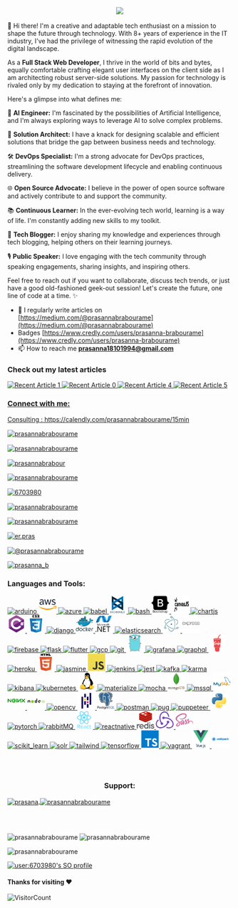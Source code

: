 <p  align="center">

<img  src="https://readme-typing-svg.herokuapp.com/?font=Tourney&center=true&color=2CFF00&size=40&width=750&height=80&lines=Prasanna%20Brabourame"/>

</p>

👋 Hi there! I'm a creative and adaptable tech enthusiast on a mission to shape the future through technology. With 8+ years of experience in the IT industry, I've had the privilege of witnessing the rapid evolution of the digital landscape.

As a **Full Stack Web Developer**, I thrive in the world of bits and bytes, equally comfortable crafting elegant user interfaces on the client side as I am architecting robust server-side solutions. My passion for technology is rivaled only by my dedication to staying at the forefront of innovation.

Here's a glimpse into what defines me:

🤖 **AI Engineer:** I'm fascinated by the possibilities of Artificial Intelligence, and I'm always exploring ways to leverage AI to solve complex problems.

🏢 **Solution Architect:** I have a knack for designing scalable and efficient solutions that bridge the gap between business needs and technology.

🛠 **DevOps Specialist:** I'm a strong advocate for DevOps practices, streamlining the software development lifecycle and enabling continuous delivery.

🌐 **Open Source Advocate:** I believe in the power of open source software and actively contribute to and support the community.

📚 **Continuous Learner:** In the ever-evolving tech world, learning is a way of life. I'm constantly adding new skills to my toolkit.

📝 **Tech Blogger:** I enjoy sharing my knowledge and experiences through tech blogging, helping others on their learning journeys.

🎙 **Public Speaker:** I love engaging with the tech community through speaking engagements, sharing insights, and inspiring others.

Feel free to reach out if you want to collaborate, discuss tech trends, or just have a good old-fashioned geek-out session! Let's create the future, one line of code at a time. ✨</h2>

- 📝 I regularly write articles on [https://medium.com/@prasannabrabourame](https://medium.com/@prasannabrabourame)
- Badges [https://www.credly.com/users/prasanna-brabourame](https://www.credly.com/users/prasanna-brabourame)
- 📫 How to reach me **prasanna18101994@gmail.com**

### Check out my latest articles

<a  target="_blank"  href="https://github-readme-medium-recent-article.vercel.app/medium/@prasannabrabourame/1"><img  src="https://github-readme-medium-recent-article.vercel.app/medium/@prasannabrabourame/1"  alt="Recent Article 1">
<a  target="_blank"  href="https://github-readme-medium-recent-article.vercel.app/medium/@prasannabrabourame/0"><img  src="https://github-readme-medium-recent-article.vercel.app/medium/@prasannabrabourame/0"  alt="Recent Article 0">
<a  target="_blank"  href="https://github-readme-medium-recent-article.vercel.app/medium/@prasannabrabourame/4"><img  src="https://github-readme-medium-recent-article.vercel.app/medium/@prasannabrabourame/4"  alt="Recent Article 4">
<a  target="_blank"  href="https://github-readme-medium-recent-article.vercel.app/medium/@prasannabrabourame/5"><img  src="https://github-readme-medium-recent-article.vercel.app/medium/@prasannabrabourame/5"  alt="Recent Article 5">

<h3  align="left">Connect with me:</h3>
 Consulting : https://calendly.com/prasannabrabourame/15min

<a  href="https://codepen.io/prasannabrabourame"  target="blank"><img  align="center"  src="https://raw.githubusercontent.com/rahuldkjain/github-profile-readme-generator/master/src/images/icons/Social/codepen.svg"  alt="prasannabrabourame"  height="30"  width="40"  /></a>

<a  href="https://dev.to/prasannabrabourame"  target="blank"><img  align="center"  src="https://raw.githubusercontent.com/rahuldkjain/github-profile-readme-generator/master/src/images/icons/Social/devto.svg"  alt="prasannabrabourame"  height="30"  width="40"  /></a>

<a  href="https://twitter.com/prasannabrabour"  target="blank"><img  align="center"  src="https://raw.githubusercontent.com/rahuldkjain/github-profile-readme-generator/master/src/images/icons/Social/twitter.svg"  alt="prasannabrabour"  height="30"  width="40"  /></a>

<a  href="https://linkedin.com/in/prasannabrabourame"  target="blank"><img  align="center"  src="https://raw.githubusercontent.com/rahuldkjain/github-profile-readme-generator/master/src/images/icons/Social/linked-in-alt.svg"  alt="prasannabrabourame"  height="30"  width="40"  /></a>

<a  href="https://stackoverflow.com/users/6703980"  target="blank"><img  align="center"  src="https://raw.githubusercontent.com/rahuldkjain/github-profile-readme-generator/master/src/images/icons/Social/stack-overflow.svg"  alt="6703980"  height="30"  width="40"  /></a>

<a  href="https://kaggle.com/prasannabrabourame"  target="blank"><img  align="center"  src="https://raw.githubusercontent.com/rahuldkjain/github-profile-readme-generator/master/src/images/icons/Social/kaggle.svg"  alt="prasannabrabourame"  height="30"  width="40"  /></a>

<a  href="https://fb.com/prasannabrabourame"  target="blank"><img  align="center"  src="https://raw.githubusercontent.com/rahuldkjain/github-profile-readme-generator/master/src/images/icons/Social/facebook.svg"  alt="prasannabrabourame"  height="30"  width="40"  /></a>

<a  href="https://instagram.com/er.pras"  target="blank"><img  align="center"  src="https://raw.githubusercontent.com/rahuldkjain/github-profile-readme-generator/master/src/images/icons/Social/instagram.svg"  alt="er.pras"  height="30"  width="40"  /></a>

<a  href="https://medium.com/@prasannabrabourame"  target="blank"><img  align="center"  src="https://raw.githubusercontent.com/rahuldkjain/github-profile-readme-generator/master/src/images/icons/Social/medium.svg"  alt="@prasannabrabourame"  height="30"  width="40"  /></a>

<a  href="https://www.hackerrank.com/prasanna_b"  target="blank"><img  align="center"  src="https://raw.githubusercontent.com/rahuldkjain/github-profile-readme-generator/master/src/images/icons/Social/hackerrank.svg"  alt="prasanna_b"  height="30"  width="40"  /></a>

  

<h3  align="left">Languages and Tools:</h3>

<p  align="left">  <a  href="https://www.arduino.cc/"  target="_blank"  rel="noreferrer">  <img  src="https://cdn.worldvectorlogo.com/logos/arduino-1.svg"  alt="arduino"  width="40"  height="40"/>  </a>  <a  href="https://aws.amazon.com"  target="_blank"  rel="noreferrer">  <img  src="https://raw.githubusercontent.com/devicons/devicon/master/icons/amazonwebservices/amazonwebservices-original-wordmark.svg"  alt="aws"  width="40"  height="40"/>  </a>  <a  href="https://azure.microsoft.com/en-in/"  target="_blank"  rel="noreferrer">  <img  src="https://www.vectorlogo.zone/logos/microsoft_azure/microsoft_azure-icon.svg"  alt="azure"  width="40"  height="40"/>  </a>  <a  href="https://babeljs.io/"  target="_blank"  rel="noreferrer">  <img  src="https://www.vectorlogo.zone/logos/babeljs/babeljs-icon.svg"  alt="babel"  width="40"  height="40"/>  </a>  <a  href="https://backbonejs.org"  target="_blank"  rel="noreferrer">  <img  src="https://raw.githubusercontent.com/devicons/devicon/master/icons/backbonejs/backbonejs-original-wordmark.svg"  alt="backbonejs"  width="40"  height="40"/>  </a>  <a  href="https://www.gnu.org/software/bash/"  target="_blank"  rel="noreferrer">  <img  src="https://www.vectorlogo.zone/logos/gnu_bash/gnu_bash-icon.svg"  alt="bash"  width="40"  height="40"/>  </a>  <a  href="https://getbootstrap.com"  target="_blank"  rel="noreferrer">  <img  src="https://raw.githubusercontent.com/devicons/devicon/master/icons/bootstrap/bootstrap-plain-wordmark.svg"  alt="bootstrap"  width="40"  height="40"/>  </a>  <a  href="https://canvasjs.com"  target="_blank"  rel="noreferrer">  <img  src="https://raw.githubusercontent.com/Hardik0307/Hardik0307/master/assets/canvasjs-charts.svg"  alt="canvasjs"  width="40"  height="40"/>  </a>  <a  href="https://www.chartjs.org"  target="_blank"  rel="noreferrer">  <img  src="https://www.chartjs.org/media/logo-title.svg"  alt="chartjs"  width="40"  height="40"/>  </a>  <a  href="https://www.w3schools.com/cs/"  target="_blank"  rel="noreferrer">  <img  src="https://raw.githubusercontent.com/devicons/devicon/master/icons/csharp/csharp-original.svg"  alt="csharp"  width="40"  height="40"/>  </a>  <a  href="https://www.w3schools.com/css/"  target="_blank"  rel="noreferrer">  <img  src="https://raw.githubusercontent.com/devicons/devicon/master/icons/css3/css3-original-wordmark.svg"  alt="css3"  width="40"  height="40"/>  </a>  <a  href="https://www.djangoproject.com/"  target="_blank"  rel="noreferrer">  <img  src="https://cdn.worldvectorlogo.com/logos/django.svg"  alt="django"  width="40"  height="40"/>  </a>  <a  href="https://www.docker.com/"  target="_blank"  rel="noreferrer">  <img  src="https://raw.githubusercontent.com/devicons/devicon/master/icons/docker/docker-original-wordmark.svg"  alt="docker"  width="40"  height="40"/>  </a>  <a  href="https://dotnet.microsoft.com/"  target="_blank"  rel="noreferrer">  <img  src="https://raw.githubusercontent.com/devicons/devicon/master/icons/dot-net/dot-net-original-wordmark.svg"  alt="dotnet"  width="40"  height="40"/>  </a>  <a  href="https://www.elastic.co"  target="_blank"  rel="noreferrer">  <img  src="https://www.vectorlogo.zone/logos/elastic/elastic-icon.svg"  alt="elasticsearch"  width="40"  height="40"/>  </a>  <a  href="https://www.electronjs.org"  target="_blank"  rel="noreferrer">  <img  src="https://raw.githubusercontent.com/devicons/devicon/master/icons/electron/electron-original.svg"  alt="electron"  width="40"  height="40"/>  </a>  <a  href="https://expressjs.com"  target="_blank"  rel="noreferrer">  <img  src="https://raw.githubusercontent.com/devicons/devicon/master/icons/express/express-original-wordmark.svg"  alt="express"  width="40"  height="40"/>  </a>  <a  href="https://firebase.google.com/"  target="_blank"  rel="noreferrer">  <img  src="https://www.vectorlogo.zone/logos/firebase/firebase-icon.svg"  alt="firebase"  width="40"  height="40"/>  </a>  <a  href="https://flask.palletsprojects.com/"  target="_blank"  rel="noreferrer">  <img  src="https://www.vectorlogo.zone/logos/pocoo_flask/pocoo_flask-icon.svg"  alt="flask"  width="40"  height="40"/>  </a>  <a  href="https://flutter.dev"  target="_blank"  rel="noreferrer">  <img  src="https://www.vectorlogo.zone/logos/flutterio/flutterio-icon.svg"  alt="flutter"  width="40"  height="40"/>  </a>  <a  href="https://cloud.google.com"  target="_blank"  rel="noreferrer">  <img  src="https://www.vectorlogo.zone/logos/google_cloud/google_cloud-icon.svg"  alt="gcp"  width="40"  height="40"/>  </a>  <a  href="https://git-scm.com/"  target="_blank"  rel="noreferrer">  <img  src="https://www.vectorlogo.zone/logos/git-scm/git-scm-icon.svg"  alt="git"  width="40"  height="40"/>  </a>  <a  href="https://golang.org"  target="_blank"  rel="noreferrer">  <img  src="https://raw.githubusercontent.com/devicons/devicon/master/icons/go/go-original.svg"  alt="go"  width="40"  height="40"/>  </a>  <a  href="https://grafana.com"  target="_blank"  rel="noreferrer">  <img  src="https://www.vectorlogo.zone/logos/grafana/grafana-icon.svg"  alt="grafana"  width="40"  height="40"/>  </a>  <a  href="https://graphql.org"  target="_blank"  rel="noreferrer">  <img  src="https://www.vectorlogo.zone/logos/graphql/graphql-icon.svg"  alt="graphql"  width="40"  height="40"/>  </a>  <a  href="https://gulpjs.com"  target="_blank"  rel="noreferrer">  <img  src="https://raw.githubusercontent.com/devicons/devicon/master/icons/gulp/gulp-plain.svg"  alt="gulp"  width="40"  height="40"/>  </a>  <a  href="https://heroku.com"  target="_blank"  rel="noreferrer">  <img  src="https://www.vectorlogo.zone/logos/heroku/heroku-icon.svg"  alt="heroku"  width="40"  height="40"/>  </a>  <a  href="https://www.w3.org/html/"  target="_blank"  rel="noreferrer">  <img  src="https://raw.githubusercontent.com/devicons/devicon/master/icons/html5/html5-original-wordmark.svg"  alt="html5"  width="40"  height="40"/>  </a>  <a  href="https://jasmine.github.io/"  target="_blank"  rel="noreferrer">  <img  src="https://www.vectorlogo.zone/logos/jasmine/jasmine-icon.svg"  alt="jasmine"  width="40"  height="40"/>  </a>  <a  href="https://developer.mozilla.org/en-US/docs/Web/JavaScript"  target="_blank"  rel="noreferrer">  <img  src="https://raw.githubusercontent.com/devicons/devicon/master/icons/javascript/javascript-original.svg"  alt="javascript"  width="40"  height="40"/>  </a>  <a  href="https://www.jenkins.io"  target="_blank"  rel="noreferrer">  <img  src="https://www.vectorlogo.zone/logos/jenkins/jenkins-icon.svg"  alt="jenkins"  width="40"  height="40"/>  </a>  <a  href="https://jestjs.io"  target="_blank"  rel="noreferrer">  <img  src="https://www.vectorlogo.zone/logos/jestjsio/jestjsio-icon.svg"  alt="jest"  width="40"  height="40"/>  </a>  <a  href="https://kafka.apache.org/"  target="_blank"  rel="noreferrer">  <img  src="https://www.vectorlogo.zone/logos/apache_kafka/apache_kafka-icon.svg"  alt="kafka"  width="40"  height="40"/>  </a>  <a  href="https://karma-runner.github.io/latest/index.html"  target="_blank"  rel="noreferrer">  <img  src="https://raw.githubusercontent.com/detain/svg-logos/780f25886640cef088af994181646db2f6b1a3f8/svg/karma.svg"  alt="karma"  width="40"  height="40"/>  </a>  <a  href="https://www.elastic.co/kibana"  target="_blank"  rel="noreferrer">  <img  src="https://www.vectorlogo.zone/logos/elasticco_kibana/elasticco_kibana-icon.svg"  alt="kibana"  width="40"  height="40"/>  </a>  <a  href="https://kubernetes.io"  target="_blank"  rel="noreferrer">  <img  src="https://www.vectorlogo.zone/logos/kubernetes/kubernetes-icon.svg"  alt="kubernetes"  width="40"  height="40"/>  </a>  <a  href="https://www.linux.org/"  target="_blank"  rel="noreferrer">  <img  src="https://raw.githubusercontent.com/devicons/devicon/master/icons/linux/linux-original.svg"  alt="linux"  width="40"  height="40"/>  </a>  <a  href="https://materializecss.com/"  target="_blank"  rel="noreferrer">  <img  src="https://raw.githubusercontent.com/prplx/svg-logos/5585531d45d294869c4eaab4d7cf2e9c167710a9/svg/materialize.svg"  alt="materialize"  width="40"  height="40"/>  </a>  <a  href="https://mochajs.org"  target="_blank"  rel="noreferrer">  <img  src="https://www.vectorlogo.zone/logos/mochajs/mochajs-icon.svg"  alt="mocha"  width="40"  height="40"/>  </a>  <a  href="https://www.mongodb.com/"  target="_blank"  rel="noreferrer">  <img  src="https://raw.githubusercontent.com/devicons/devicon/master/icons/mongodb/mongodb-original-wordmark.svg"  alt="mongodb"  width="40"  height="40"/>  </a>  <a  href="https://www.microsoft.com/en-us/sql-server"  target="_blank"  rel="noreferrer">  <img  src="https://www.svgrepo.com/show/303229/microsoft-sql-server-logo.svg"  alt="mssql"  width="40"  height="40"/>  </a>  <a  href="https://www.mysql.com/"  target="_blank"  rel="noreferrer">  <img  src="https://raw.githubusercontent.com/devicons/devicon/master/icons/mysql/mysql-original-wordmark.svg"  alt="mysql"  width="40"  height="40"/>  </a>  <a  href="https://www.nginx.com"  target="_blank"  rel="noreferrer">  <img  src="https://raw.githubusercontent.com/devicons/devicon/master/icons/nginx/nginx-original.svg"  alt="nginx"  width="40"  height="40"/>  </a>  <a  href="https://nodejs.org"  target="_blank"  rel="noreferrer">  <img  src="https://raw.githubusercontent.com/devicons/devicon/master/icons/nodejs/nodejs-original-wordmark.svg"  alt="nodejs"  width="40"  height="40"/>  </a>  <a  href="https://opencv.org/"  target="_blank"  rel="noreferrer">  <img  src="https://www.vectorlogo.zone/logos/opencv/opencv-icon.svg"  alt="opencv"  width="40"  height="40"/>  </a>  <a  href="https://pandas.pydata.org/"  target="_blank"  rel="noreferrer">  <img  src="https://raw.githubusercontent.com/devicons/devicon/2ae2a900d2f041da66e950e4d48052658d850630/icons/pandas/pandas-original.svg"  alt="pandas"  width="40"  height="40"/>  </a>  <a  href="https://www.postgresql.org"  target="_blank"  rel="noreferrer">  <img  src="https://raw.githubusercontent.com/devicons/devicon/master/icons/postgresql/postgresql-original-wordmark.svg"  alt="postgresql"  width="40"  height="40"/>  </a>  <a  href="https://postman.com"  target="_blank"  rel="noreferrer">  <img  src="https://www.vectorlogo.zone/logos/getpostman/getpostman-icon.svg"  alt="postman"  width="40"  height="40"/>  </a>  <a  href="https://pugjs.org"  target="_blank"  rel="noreferrer">  <img  src="https://cdn.worldvectorlogo.com/logos/pug.svg"  alt="pug"  width="40"  height="40"/>  </a>  <a  href="https://github.com/puppeteer/puppeteer"  target="_blank"  rel="noreferrer">  <img  src="https://www.vectorlogo.zone/logos/pptrdev/pptrdev-official.svg"  alt="puppeteer"  width="40"  height="40"/>  </a>  <a  href="https://www.python.org"  target="_blank"  rel="noreferrer">  <img  src="https://raw.githubusercontent.com/devicons/devicon/master/icons/python/python-original.svg"  alt="python"  width="40"  height="40"/>  </a>  <a  href="https://pytorch.org/"  target="_blank"  rel="noreferrer">  <img  src="https://www.vectorlogo.zone/logos/pytorch/pytorch-icon.svg"  alt="pytorch"  width="40"  height="40"/>  </a>  <a  href="https://www.rabbitmq.com"  target="_blank"  rel="noreferrer">  <img  src="https://www.vectorlogo.zone/logos/rabbitmq/rabbitmq-icon.svg"  alt="rabbitMQ"  width="40"  height="40"/>  </a>  <a  href="https://reactjs.org/"  target="_blank"  rel="noreferrer">  <img  src="https://raw.githubusercontent.com/devicons/devicon/master/icons/react/react-original-wordmark.svg"  alt="react"  width="40"  height="40"/>  </a>  <a  href="https://reactnative.dev/"  target="_blank"  rel="noreferrer">  <img  src="https://reactnative.dev/img/header_logo.svg"  alt="reactnative"  width="40"  height="40"/>  </a>  <a  href="https://redis.io"  target="_blank"  rel="noreferrer">  <img  src="https://raw.githubusercontent.com/devicons/devicon/master/icons/redis/redis-original-wordmark.svg"  alt="redis"  width="40"  height="40"/>  </a>  <a  href="https://redux.js.org"  target="_blank"  rel="noreferrer">  <img  src="https://raw.githubusercontent.com/devicons/devicon/master/icons/redux/redux-original.svg"  alt="redux"  width="40"  height="40"/>  </a>  <a  href="https://sass-lang.com"  target="_blank"  rel="noreferrer">  <img  src="https://raw.githubusercontent.com/devicons/devicon/master/icons/sass/sass-original.svg"  alt="sass"  width="40"  height="40"/>  </a>  <a  href="https://scikit-learn.org/"  target="_blank"  rel="noreferrer">  <img  src="https://upload.wikimedia.org/wikipedia/commons/0/05/Scikit_learn_logo_small.svg"  alt="scikit_learn"  width="40"  height="40"/>  </a>  <a  href="https://lucene.apache.org/solr/"  target="_blank"  rel="noreferrer">  <img  src="https://www.vectorlogo.zone/logos/apache_solr/apache_solr-icon.svg"  alt="solr"  width="40"  height="40"/>  </a>  <a  href="https://tailwindcss.com/"  target="_blank"  rel="noreferrer">  <img  src="https://www.vectorlogo.zone/logos/tailwindcss/tailwindcss-icon.svg"  alt="tailwind"  width="40"  height="40"/>  </a>  <a  href="https://www.tensorflow.org"  target="_blank"  rel="noreferrer">  <img  src="https://www.vectorlogo.zone/logos/tensorflow/tensorflow-icon.svg"  alt="tensorflow"  width="40"  height="40"/>  </a>  <a  href="https://www.typescriptlang.org/"  target="_blank"  rel="noreferrer">  <img  src="https://raw.githubusercontent.com/devicons/devicon/master/icons/typescript/typescript-original.svg"  alt="typescript"  width="40"  height="40"/>  </a>  <a  href="https://www.vagrantup.com/"  target="_blank"  rel="noreferrer">  <img  src="https://www.vectorlogo.zone/logos/vagrantup/vagrantup-icon.svg"  alt="vagrant"  width="40"  height="40"/>  </a>  <a  href="https://vuejs.org/"  target="_blank"  rel="noreferrer">  <img  src="https://raw.githubusercontent.com/devicons/devicon/master/icons/vuejs/vuejs-original-wordmark.svg"  alt="vuejs"  width="40"  height="40"/>  </a>  <a  href="https://webpack.js.org"  target="_blank"  rel="noreferrer">  <img  src="https://raw.githubusercontent.com/devicons/devicon/d00d0969292a6569d45b06d3f350f463a0107b0d/icons/webpack/webpack-original-wordmark.svg"  alt="webpack"  width="40"  height="40"/>  </a>  </p></br></br>

  

<h3  align="center">Support:</h3>

<p><a  href="https://www.buymeacoffee.com/prasana">  <img  align="center"  src="https://cdn.buymeacoffee.com/buttons/v2/default-yellow.png"  height="50"  width="210"  alt="prasana"  /></a><a  href="https://ko-fi.com/prasannabrabourame">  <img  align="center"  src="https://cdn.ko-fi.com/cdn/kofi3.png?v=3"  height="50"  width="210"  alt="prasannabrabourame"  /></a></p>

</br></br>

  
 
<div><img src="https://github-readme-stats.vercel.app/api/top-langs?username=prasannabrabourame&show_icons=true&locale=en&layout=compact"  alt="prasannabrabourame" />&nbsp;<img src="https://github-readme-stats.vercel.app/api?username=prasannabrabourame&show_icons=true&locale=en"  alt="prasannabrabourame"  /></div>
<p>
<img  align="center"  src="https://github-readme-streak-stats.herokuapp.com/?user=prasannabrabourame&"  alt="prasannabrabourame"  /></p>


  
 [![user:6703980's SO profile](https://stackoverflow-readme-profile.johannchopin.fr/profile/6703980?theme=monokai&website=true&location=true)](https://github.com/johannchopin/stackoverflow-readme-profile)
#### Thanks for visiting :heart:

![VisitorCount](https://profile-counter.glitch.me/PrasannaBrabourame/count.svg)